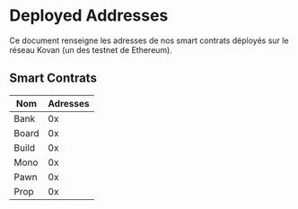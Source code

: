 # Deployed Addresses

Ce document renseigne les adresses de nos smart contrats déployés sur le réseau Kovan (un des testnet de Ethereum).

## Smart Contrats

| Nom    | Adresses  |
|--------|-----------|
| Bank   | 0x        |
| Board  |  0x       |
| Build  | 0x        |
| Mono   |  0x       |
| Pawn   |  0x       |
| Prop   |  0x       |
